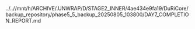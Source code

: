../..//mnt/h/ARCHIVE/.UNWRAP/D/STAGE2_INNER/4ae434e9fa19/DuRiCore/backup_repository/phase5_5_backup_20250805_103800/DAY7_COMPLETION_REPORT.md